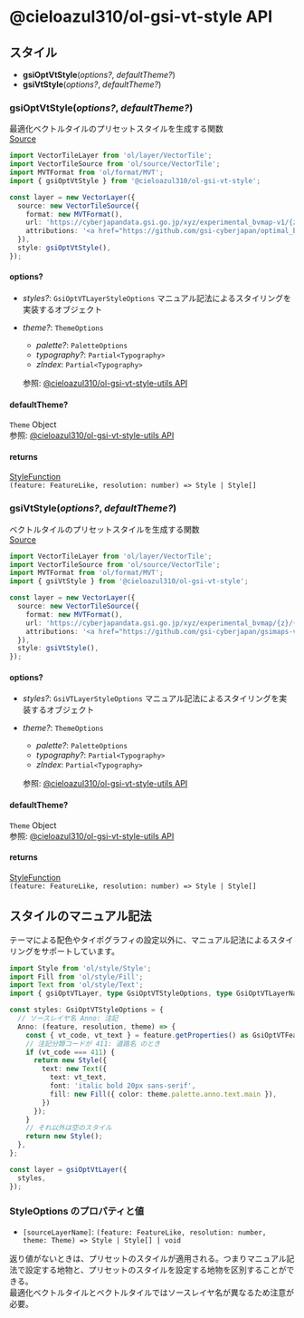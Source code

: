 # @cieloazul310/ol-gsi-vt-style API

## スタイル

- **gsiOptVtStyle**(*options?*, *defaultTheme?*)
- **gsiVtStyle**(*options?*, *defaultTheme?*)

### gsiOptVtStyle(*options?*, *defaultTheme?*)

最適化ベクトルタイルのプリセットスタイルを生成する関数  
[Source](https://github.com/cieloazul310/ol-gsi-vt/blob/main/packages/ol-gsi-vt-style/src/opt-vt/index.ts)

```ts
import VectorTileLayer from 'ol/layer/VectorTile';
import VectorTileSource from 'ol/source/VectorTile';
import MVTFormat from 'ol/format/MVT';
import { gsiOptVtStyle } from '@cieloazul310/ol-gsi-vt-style';

const layer = new VectorLayer({
  source: new VectorTileSource({
    format: new MVTFormat(),
    url: 'https://cyberjapandata.gsi.go.jp/xyz/experimental_bvmap-v1/{z}/{x}/{y}.pbf',
    attributions: '<a href="https://github.com/gsi-cyberjapan/optimal_bvmap" target="_blank" rel=”noopener noreferrer”>国土地理院最適化ベクトルタイル</a>',
  }),
  style: gsiOptVtStyle(),
});
```

#### options?

- *styles?*: `GsiOptVTLayerStyleOptions`
  マニュアル記法によるスタイリングを実装するオブジェクト
- *theme?*: `ThemeOptions`
  - *palette?*: `PaletteOptions`
  - *typography?*: `Partial<Typography>`
  - *zIndex*: `Partial<Typography>`
  
  参照: [@cieloazul310/ol-gsi-vt-style-utils API]

#### defaultTheme?

`Theme` Object  
参照: [@cieloazul310/ol-gsi-vt-style-utils API]

#### returns

[StyleFunction]  
`(feature: FeatureLike, resolution: number) => Style | Style[]`

### gsiVtStyle(*options?*, *defaultTheme?*)

ベクトルタイルのプリセットスタイルを生成する関数  
[Source](https://github.com/cieloazul310/ol-gsi-vt/blob/main/packages/ol-gsi-vt-style/src/vt/index.ts)

```ts
import VectorTileLayer from 'ol/layer/VectorTile';
import VectorTileSource from 'ol/source/VectorTile';
import MVTFormat from 'ol/format/MVT';
import { gsiVtStyle } from '@cieloazul310/ol-gsi-vt-style';

const layer = new VectorLayer({
  source: new VectorTileSource({
    format: new MVTFormat(),
    url: 'https://cyberjapandata.gsi.go.jp/xyz/experimental_bvmap/{z}/{x}/{y}.pbf',
    attributions: '<a href="https://github.com/gsi-cyberjapan/gsimaps-vector-experiment" target="_blank" rel=”noopener noreferrer”>国土地理院ベクトルタイル提供実験</a>',
  }),
  style: gsiVtStyle(),
});
```

#### options?

- *styles?*: `GsiVTLayerStyleOptions`
  マニュアル記法によるスタイリングを実装するオブジェクト
- *theme?*: `ThemeOptions`
  - *palette?*: `PaletteOptions`
  - *typography?*: `Partial<Typography>`
  - *zIndex*: `Partial<Typography>`
  
  参照: [@cieloazul310/ol-gsi-vt-style-utils API]

#### defaultTheme?

`Theme` Object  
参照: [@cieloazul310/ol-gsi-vt-style-utils API]

#### returns

[StyleFunction]  
`(feature: FeatureLike, resolution: number) => Style | Style[]`

## スタイルのマニュアル記法

テーマによる配色やタイポグラフィの設定以外に、マニュアル記法によるスタイリングをサポートしています。

```ts
import Style from 'ol/style/Style';
import Fill from 'ol/style/Fill';
import Text from 'ol/style/Text';
import { gsiOptVTLayer, type GsiOptVTStyleOptions, type GsiOptVTLayerName } from '@cieloazul310/ol-gsi-vt';

const styles: GsiOptVTStyleOptions = {
  // ソースレイヤ名 Anno: 注記
  Anno: (feature, resolution, theme) => {
    const { vt_code, vt_text } = feature.getProperties() as GsiOptVTFeatureProperties;
    // 注記分類コードが 411: 道路名 のとき
    if (vt_code === 411) {
      return new Style({
        text: new Text({
          text: vt_text,
          font: 'italic bold 20px sans-serif',
          fill: new Fill({ color: theme.palette.anno.text.main }),
        })
      });
    }
    // それ以外は空のスタイル
    return new Style();
  },
};

const layer = gsiOptVtLayer({
  styles,
});
```

### StyleOptions のプロパティと値

- `[sourceLayerName]`: `(feature: FeatureLike, resolution: number, theme: Theme) => Style | Style[] | void`

返り値がないときは、プリセットのスタイルが適用される。つまりマニュアル記法で設定する地物と、プリセットのスタイルを設定する地物を区別することができる。  
最適化ベクトルタイルとベクトルタイルではソースレイヤ名が異なるため注意が必要。

[StyleFunction]: https://openlayers.org/en/latest/apidoc/module-ol_style_Style.html#~StyleFunction "ol/style/Style"
[@cieloazul310/ol-gsi-vt API]: ol-gsi-vt-api.md
[@cieloazul310/ol-gsi-vt-style API]: ol-gsi-vt-style-api.md
[@cieloazul310/ol-gsi-vt-style-utils API]: ol-gsi-vt-style-utils-api.md